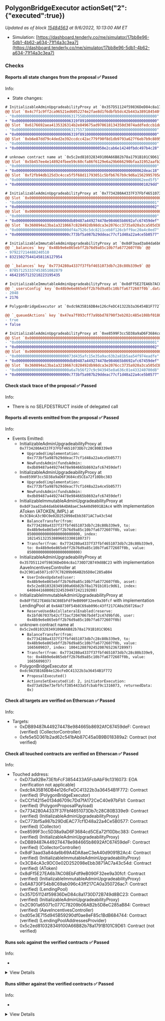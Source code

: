 ## PolygonBridgeExecutor actionSet("2": {"executed":true})

_Updated as of block [15484563](https://etherscan.io/block/15484563) at 9/6/2022, 10:13:00 AM ET_

- Simulation: [https://dashboard.tenderly.co/me/simulator/17bb8e96-5db1-4b62-a634-71f14a3c3ea7](https://dashboard.tenderly.co/me/simulator/17bb8e96-5db1-4b62-a634-71f14a3c3ea7)

### Checks

#### Reports all state changes from the proposal ✅ Passed

Info:

- State changes:

```diff
# InitializableAdminUpgradeabilityProxy at `0x357D51124f59836DeD84c8a1730D72B749d8BC23` with implementation AaveIncentivesController at `0x2C901a65071c077C78209b06AB2b5D8eC285aB84`
@@ Slot `0x4c7f1c9ff2ca96521ed6052274e2fae8d1f6dbfb5dc42b443a389184540f18da` @@
- "0x0000000000000000000000006317558b00000000000000000000000000000000"
+ "0x0000000000000000000000006319f89100000000000000000000000000000000"
@@ Slot `0x6176692aea4135326314b2e849675ad970618134350d3074addfedccb1ddb539` @@
- "0x0000000000000000000000006317557300000000000000000000000000000000"
+ "0x0000000000000000000000006319f89100000000000000000000000000000000"
@@ Slot `0xb6e87dd79c4ded2e392ccdcc42ac779f90f8d1db9793a627f6eb7b9c88955232` @@
- "0x0000000000000000000000000000000000000000000000000000000000000000"
+ "0x0000000000000000000000000000000000000050e2cab6e14240fbdc497b4c28"
```

```diff
# unknown contract name at `0x5c2ed810328349100A66B82b78a1791B101C9D61`
@@ Slot `0x5b457ee4e148924fbee59c60cfa86f6129e6a29b666290bfaa31952aafb3d9e6` @@
- "0x0000000000000000000000000000000000000000000000000000000000000000"
+ "0x0000000000000000000000000000000000000000000000000000000062deac18"
@@ Slot `0xf2fb94db125d3c4cce5f5f68d11793051c5bfb6767b9c9d6a1562995705d494a` @@
- "0x0000000000000000000000000000000000000000000000000000000062eed5f5"
+ "0x00000000000000000000000000000000000000000000000000000000001029dd"
```

```diff
# InitializableAdminUpgradeabilityProxy at `0x7734280A4337F37Fbf4651073Db7c28C80B339e9`
@@ Slot `0x0000000000000000000000000000000000000000000000000000000000000000` @@
- "0x0000000000000000000000000000000000000000000000000000000000000001"
+ "0x0000000000000000000000000000000000000000000000000000000000000002"
@@ Slot `0x0000000000000000000000000000000000000000000000000000000000000034` @@
- "0x0000000000000000000000000000000000000000000000000000000000000000"
+ "0x000000000000000000000000db89487a449274478e984665b8692afc67459def"
@@ Slot `0x360894a13ba1a3210667c828492db98dca3e2076cc3735a920a3ca505d382bbc` @@
- "0x000000000000000000000000df4a7526c5dc8211ceb8f126cbff9ac20a4c0ed7"
+ "0x000000000000000000000000c773bf5a987b29ddeac77cf1d48a22a4ce5b0577"
```

```diff
# InitializableImmutableAdminUpgradeabilityProxy at `0x8dF3aad3a84da6b69A4DA8aeC3eA40d9091B2Ac4` with implementation AToken (ATOKEN_IMPL) at `0x3CB4cA3c9DC0e02D252098eEbb3871AC7a43c54d`
@@ `_balances` key `0x48b9e6e865ebff2b76d9a85c10b7fa6772607f0b` @@
- 979227214488240510
+ 832150275441458116127954

@@ `_balances` key `0x7734280a4337f37fbf4651073db7c28c80b339e9` @@
- 878571253337453851082879
+ 46421957123210223195435

```

```diff
# InitializableImmutableAdminUpgradeabilityProxy at `0x8dFf5E27EA6b7AC08EbFdf9eB090F32ee9a30fcf` with implementation LendingPool at `0x6A8730F54b8C69ab096c43ff217CA0a350726ac7`
@@ `_usersConfig` key `0x48b9e6e865ebff2b76d9a85c10b7fa6772607f0b`.data @@
- 2048
+ 2176

```

```diff
# PolygonBridgeExecutor at `0xdc9A35B16DB4e126cFeDC41322b3a36454B1F772`

@@ `_queuedActions` key `0x47ea7f093cff7a9bbd78790f3eb202c485e108bf0180be3dedb4966fe9324826` @@
- true
+ false

```

```diff
# InitializableAdminUpgradeabilityProxy at `0xe8599F3cc5D38a9aD6F3684cd5CEa72f10Dbc383`
@@ Slot `0x0000000000000000000000000000000000000000000000000000000000000000` @@
- "0x0000000000000000000000000000000000000000000000000000000000000001"
+ "0x0000000000000000000000000000000000000000000000000000000000000002"
@@ Slot `0x0000000000000000000000000000000000000000000000000000000000000034` @@
- "0x00000000000000000000000073d435afc15e35a9ac63b2a81b5aa54f974eadfe"
+ "0x000000000000000000000000db89487a449274478e984665b8692afc67459def"
@@ Slot `0x360894a13ba1a3210667c828492db98dca3e2076cc3735a920a3ca505d382bbc` @@
- "0x000000000000000000000000a6a7b56f27c9c943945e8a636c01e433240700d8"
+ "0x000000000000000000000000c773bf5a987b29ddeac77cf1d48a22a4ce5b0577"
```

#### Check stack trace of the proposal ✅ Passed

Info:

- There is no SELFDESTRUCT inside of delegated call

#### Reports all events emitted from the proposal ✅ Passed

Info:

- Events Emitted:
  - InitializableAdminUpgradeabilityProxy at `0x7734280A4337F37Fbf4651073Db7c28C80B339e9`
    - `Upgraded(implementation: 0xc773bf5a987b29ddeac77cf1d48a22a4ce5b0577)`
    - `NewFundsAdmin(fundsAdmin: 0xdb89487a449274478e984665b8692afc67459def)`
  - InitializableAdminUpgradeabilityProxy at `0xe8599F3cc5D38a9aD6F3684cd5CEa72f10Dbc383`
    - `Upgraded(implementation: 0xc773bf5a987b29ddeac77cf1d48a22a4ce5b0577)`
    - `NewFundsAdmin(fundsAdmin: 0xdb89487a449274478e984665b8692afc67459def)`
  - InitializableImmutableAdminUpgradeabilityProxy at `0x8dF3aad3a84da6b69A4DA8aeC3eA40d9091B2Ac4` with implementation AToken (ATOKEN_IMPL) at `0x3CB4cA3c9DC0e02D252098eEbb3871AC7a43c54d`
    - `BalanceTransfer(from: 0x7734280a4337f37fbf4651073db7c28c80b339e9, to: 0x48b9e6e865ebff2b76d9a85c10b7fa6772607f0b, value: 850000000000000000000000, index: 1021451323538896033308180737)`
    - `Transfer(from: 0x7734280a4337f37fbf4651073db7c28c80b339e9, to: 0x48b9e6e865ebff2b76d9a85c10b7fa6772607f0b, value: 850000000000000000000000)`
  - InitializableAdminUpgradeabilityProxy at `0x357D51124f59836DeD84c8a1730D72B749d8BC23` with implementation AaveIncentivesController at `0x2C901a65071c077C78209b06AB2b5D8eC285aB84`
    - `UserIndexUpdated(user: 0x48b9e6e865ebff2b76d9a85c10b7fa6772607f0b, asset: 0x5c2ed810328349100a66b82b78a1791b101c9d61, index: 6408441680002324539497242119208)`
  - InitializableImmutableAdminUpgradeabilityProxy at `0x8dFf5E27EA6b7AC08EbFdf9eB090F32ee9a30fcf` with implementation LendingPool at `0x6A8730F54b8C69ab096c43ff217CA0a350726ac7`
    - `ReserveUsedAsCollateralEnabled(reserve: 0x1bfd67037b42cf73acf2047067bd4f2c47d9bfd6, user: 0x48b9e6e865ebff2b76d9a85c10b7fa6772607f0b)`
  - unknown contract name at `0x5c2ed810328349100A66B82b78a1791B101C9D61`
    - `BalanceTransfer(from: 0x7734280a4337f37fbf4651073db7c28c80b339e9, to: 0x48b9e6e865ebff2b76d9a85c10b7fa6772607f0b, value: 1665609037, index: 1004128879245208765236728997)`
    - `Transfer(from: 0x7734280a4337f37fbf4651073db7c28c80b339e9, to: 0x48b9e6e865ebff2b76d9a85c10b7fa6772607f0b, value: 1665609037)`
  - PolygonBridgeExecutor at `0xdc9A35B16DB4e126cFeDC41322b3a36454B1F772`
    - `ProposalExecuted()`
    - `ActionsSetExecuted(id: 2, initiatorExecution: 0xd73a92be73efbfcf3854433a5fcbabf9c1316073, returnedData: 0x)`

#### Check all targets are verified on Etherscan ✅ Passed

Info:

- Targets:
  - 0xDB89487A449274478e984665b8692AfC67459deF: Contract (verified) (CollectorController)
  - 0xfe5e5D361b2ad62c541bAb87C45a0B9B018389a2: Contract (not verified)

#### Check all touched contracts are verified on Etherscan ✅ Passed

Info:

- Touched address:
  - 0xD73a92Be73EfbFcF3854433A5FcbAbF9c1316073: EOA (verification not applicable)
  - 0xdc9A35B16DB4e126cFeDC41322b3a36454B1F772: Contract (verified) (PolygonBridgeExecutor)
  - 0xCCf14215e0134d6709c7Dd7fA172CeC40e97bFb1: Contract (verified) (PolygonProposalPayload)
  - 0x7734280A4337F37Fbf4651073Db7c28C80B339e9: Contract (verified) (InitializableAdminUpgradeabilityProxy)
  - 0xC773bf5a987b29DdEAC77cf1D48a22a4Ce5B0577: Contract (verified) (Collector)
  - 0xe8599F3cc5D38a9aD6F3684cd5CEa72f10Dbc383: Contract (verified) (InitializableAdminUpgradeabilityProxy)
  - 0xDB89487A449274478e984665b8692AfC67459deF: Contract (verified) (CollectorController)
  - 0x8dF3aad3a84da6b69A4DA8aeC3eA40d9091B2Ac4: Contract (verified) (InitializableImmutableAdminUpgradeabilityProxy)
  - 0x3CB4cA3c9DC0e02D252098eEbb3871AC7a43c54d: Contract (verified) (AToken)
  - 0x8dFf5E27EA6b7AC08EbFdf9eB090F32ee9a30fcf: Contract (verified) (InitializableImmutableAdminUpgradeabilityProxy)
  - 0x6A8730F54b8C69ab096c43ff217CA0a350726ac7: Contract (verified) (LendingPool)
  - 0x357D51124f59836DeD84c8a1730D72B749d8BC23: Contract (verified) (InitializableAdminUpgradeabilityProxy)
  - 0x2C901a65071c077C78209b06AB2b5D8eC285aB84: Contract (verified) (AaveIncentivesController)
  - 0xd05e3E715d945B59290df0ae8eF85c1BdB684744: Contract (verified) (LendingPoolAddressesProvider)
  - 0x5c2ed810328349100A66B82b78a1791B101C9D61: Contract (not verified)

#### Runs solc against the verified contracts ✅ Passed

Info:

-

<details>
<summary>View Details</summary>
<details>
<summary>View warnings for AaveIncentivesController at `0x2C901a65071c077C78209b06AB2b5D8eC285aB84`</summary>

```
INFO:CryticCompile:Source code not available, try to fetch the bytecode only
```

</details>

<details>
<summary>View warnings for InitializableAdminUpgradeabilityProxy at `0x357D51124f59836DeD84c8a1730D72B749d8BC23` with implementation AaveIncentivesController at `0x2C901a65071c077C78209b06AB2b5D8eC285aB84`</summary>

```
INFO:CryticCompile:Source code not available, try to fetch the bytecode only
```

</details>

<details>
<summary>View warnings for AToken (ATOKEN_IMPL) at `0x3CB4cA3c9DC0e02D252098eEbb3871AC7a43c54d`</summary>

```
INFO:CryticCompile:Source code not available, try to fetch the bytecode only
```

</details>

<details>
<summary>View warnings for LendingPool at `0x6A8730F54b8C69ab096c43ff217CA0a350726ac7`</summary>

```
INFO:CryticCompile:Source code not available, try to fetch the bytecode only
```

</details>

<details>
<summary>View warnings for InitializableAdminUpgradeabilityProxy at `0x7734280A4337F37Fbf4651073Db7c28C80B339e9`</summary>

```
INFO:CryticCompile:Source code not available, try to fetch the bytecode only
```

</details>

<details>
<summary>View warnings for InitializableImmutableAdminUpgradeabilityProxy at `0x8dF3aad3a84da6b69A4DA8aeC3eA40d9091B2Ac4` with implementation AToken (ATOKEN_IMPL) at `0x3CB4cA3c9DC0e02D252098eEbb3871AC7a43c54d`</summary>

```
INFO:CryticCompile:Source code not available, try to fetch the bytecode only
```

</details>

<details>
<summary>View warnings for InitializableImmutableAdminUpgradeabilityProxy at `0x8dFf5E27EA6b7AC08EbFdf9eB090F32ee9a30fcf` with implementation LendingPool at `0x6A8730F54b8C69ab096c43ff217CA0a350726ac7`</summary>

```
INFO:CryticCompile:Source code not available, try to fetch the bytecode only
```

</details>

<details>
<summary>View warnings for Collector at `0xC773bf5a987b29DdEAC77cf1D48a22a4Ce5B0577`</summary>

```
INFO:CryticCompile:Source code not available, try to fetch the bytecode only
```

</details>

<details>
<summary>View warnings for PolygonProposalPayload at `0xCCf14215e0134d6709c7Dd7fA172CeC40e97bFb1`</summary>

```
INFO:CryticCompile:Source code not available, try to fetch the bytecode only
```

</details>

<details>
<summary>View warnings for LendingPoolAddressesProvider at `0xd05e3E715d945B59290df0ae8eF85c1BdB684744`</summary>

```
INFO:CryticCompile:Source code not available, try to fetch the bytecode only
```

</details>

<details>
<summary>View warnings for PolygonBridgeExecutor at `0xdc9A35B16DB4e126cFeDC41322b3a36454B1F772`</summary>

```
INFO:CryticCompile:Source code not available, try to fetch the bytecode only
```

</details>

<details>
<summary>View warnings for InitializableAdminUpgradeabilityProxy at `0xe8599F3cc5D38a9aD6F3684cd5CEa72f10Dbc383`</summary>

```
INFO:CryticCompile:Source code not available, try to fetch the bytecode only
```

</details>

</details>

#### Runs slither against the verified contracts ✅ Passed

Info:

-

<details>
<summary>View Details</summary>

<details>
<summary>Slither report for AaveIncentivesController at `0x2C901a65071c077C78209b06AB2b5D8eC285aB84`</summary>

```
Source code not available, try to fetch the bytecode only
No contract were found in None, check the correct compilation
[92m
solc- is not recommended for deployment
Reference: https://github.com/crytic/slither/wiki/Detector-Documentation#incorrect-versions-of-solidity[0m
[91mNo contract was analyzed[0m
0x2C901a65071c077C78209b06AB2b5D8eC285aB84 analyzed (0 contracts with 78 detectors), 1 result(s) found
```

</details>

<details>
<summary>Slither report for InitializableAdminUpgradeabilityProxy at `0x357D51124f59836DeD84c8a1730D72B749d8BC23` with implementation AaveIncentivesController at `0x2C901a65071c077C78209b06AB2b5D8eC285aB84`</summary>

```
Source code not available, try to fetch the bytecode only
No contract were found in None, check the correct compilation
[92m
solc- is not recommended for deployment
Reference: https://github.com/crytic/slither/wiki/Detector-Documentation#incorrect-versions-of-solidity[0m
[91mNo contract was analyzed[0m
0x357D51124f59836DeD84c8a1730D72B749d8BC23 analyzed (0 contracts with 78 detectors), 1 result(s) found
```

</details>

<details>
<summary>Slither report for AToken (ATOKEN_IMPL) at `0x3CB4cA3c9DC0e02D252098eEbb3871AC7a43c54d`</summary>

```
Source code not available, try to fetch the bytecode only
No contract were found in None, check the correct compilation
[92m
solc- is not recommended for deployment
Reference: https://github.com/crytic/slither/wiki/Detector-Documentation#incorrect-versions-of-solidity[0m
[91mNo contract was analyzed[0m
0x3CB4cA3c9DC0e02D252098eEbb3871AC7a43c54d analyzed (0 contracts with 78 detectors), 1 result(s) found
```

</details>

<details>
<summary>Slither report for LendingPool at `0x6A8730F54b8C69ab096c43ff217CA0a350726ac7`</summary>

```
Source code not available, try to fetch the bytecode only
No contract were found in None, check the correct compilation
[92m
solc- is not recommended for deployment
Reference: https://github.com/crytic/slither/wiki/Detector-Documentation#incorrect-versions-of-solidity[0m
[91mNo contract was analyzed[0m
0x6A8730F54b8C69ab096c43ff217CA0a350726ac7 analyzed (0 contracts with 78 detectors), 1 result(s) found
```

</details>

<details>
<summary>Slither report for InitializableAdminUpgradeabilityProxy at `0x7734280A4337F37Fbf4651073Db7c28C80B339e9`</summary>

```
Source code not available, try to fetch the bytecode only
No contract were found in None, check the correct compilation
[92m
solc- is not recommended for deployment
Reference: https://github.com/crytic/slither/wiki/Detector-Documentation#incorrect-versions-of-solidity[0m
[91mNo contract was analyzed[0m
0x7734280A4337F37Fbf4651073Db7c28C80B339e9 analyzed (0 contracts with 78 detectors), 1 result(s) found
```

</details>

<details>
<summary>Slither report for InitializableImmutableAdminUpgradeabilityProxy at `0x8dF3aad3a84da6b69A4DA8aeC3eA40d9091B2Ac4` with implementation AToken (ATOKEN_IMPL) at `0x3CB4cA3c9DC0e02D252098eEbb3871AC7a43c54d`</summary>

```
Source code not available, try to fetch the bytecode only
No contract were found in None, check the correct compilation
[92m
solc- is not recommended for deployment
Reference: https://github.com/crytic/slither/wiki/Detector-Documentation#incorrect-versions-of-solidity[0m
[91mNo contract was analyzed[0m
0x8dF3aad3a84da6b69A4DA8aeC3eA40d9091B2Ac4 analyzed (0 contracts with 78 detectors), 1 result(s) found
```

</details>

<details>
<summary>Slither report for InitializableImmutableAdminUpgradeabilityProxy at `0x8dFf5E27EA6b7AC08EbFdf9eB090F32ee9a30fcf` with implementation LendingPool at `0x6A8730F54b8C69ab096c43ff217CA0a350726ac7`</summary>

```
Source code not available, try to fetch the bytecode only
No contract were found in None, check the correct compilation
[92m
solc- is not recommended for deployment
Reference: https://github.com/crytic/slither/wiki/Detector-Documentation#incorrect-versions-of-solidity[0m
[91mNo contract was analyzed[0m
0x8dFf5E27EA6b7AC08EbFdf9eB090F32ee9a30fcf analyzed (0 contracts with 78 detectors), 1 result(s) found
```

</details>

<details>
<summary>Slither report for Collector at `0xC773bf5a987b29DdEAC77cf1D48a22a4Ce5B0577`</summary>

```
Source code not available, try to fetch the bytecode only
No contract were found in None, check the correct compilation
[92m
solc- is not recommended for deployment
Reference: https://github.com/crytic/slither/wiki/Detector-Documentation#incorrect-versions-of-solidity[0m
[91mNo contract was analyzed[0m
0xC773bf5a987b29DdEAC77cf1D48a22a4Ce5B0577 analyzed (0 contracts with 78 detectors), 1 result(s) found
```

</details>

<details>
<summary>Slither report for PolygonProposalPayload at `0xCCf14215e0134d6709c7Dd7fA172CeC40e97bFb1`</summary>

```
Source code not available, try to fetch the bytecode only
No contract were found in None, check the correct compilation
[92m
solc- is not recommended for deployment
Reference: https://github.com/crytic/slither/wiki/Detector-Documentation#incorrect-versions-of-solidity[0m
[91mNo contract was analyzed[0m
0xCCf14215e0134d6709c7Dd7fA172CeC40e97bFb1 analyzed (0 contracts with 78 detectors), 1 result(s) found
```

</details>

<details>
<summary>Slither report for LendingPoolAddressesProvider at `0xd05e3E715d945B59290df0ae8eF85c1BdB684744`</summary>

```
Source code not available, try to fetch the bytecode only
No contract were found in None, check the correct compilation
[92m
solc- is not recommended for deployment
Reference: https://github.com/crytic/slither/wiki/Detector-Documentation#incorrect-versions-of-solidity[0m
[91mNo contract was analyzed[0m
0xd05e3E715d945B59290df0ae8eF85c1BdB684744 analyzed (0 contracts with 78 detectors), 1 result(s) found
```

</details>

<details>
<summary>Slither report for CollectorController at `0xDB89487A449274478e984665b8692AfC67459deF`</summary>

```
[92m
EthereumProposalPayload.execute() (contracts/EthereumProposalPayload.sol#20-135) has external calls inside a loop: CONTROLLER_OF_COLLECTOR.transfer(COLLECTOR_ADDRESS,IERC20(STABLES[i]),AAVE_COMPANIES_ADDRESS,STABLES_AMOUNTS[i]) (contracts/EthereumProposalPayload.sol#106-111)
EthereumProposalPayload.execute() (contracts/EthereumProposalPayload.sol#20-135) has external calls inside a loop: CONTROLLER_OF_COLLECTOR.transfer(COLLECTOR_ADDRESS,IERC20(ALT_STABLES[i_scope_0]),AAVE_COMPANIES_ADDRESS,ALT_STABLES_AMOUNTS[i_scope_0]) (contracts/EthereumProposalPayload.sol#116-121)
EthereumProposalPayload.execute() (contracts/EthereumProposalPayload.sol#20-135) has external calls inside a loop: CONTROLLER_OF_COLLECTOR.transfer(COLLECTOR_ADDRESS,IERC20(VOLATILE_ASSETS[i_scope_1]),AAVE_COMPANIES_ADDRESS,VOLATILE_ASSETS_AMOUNTS[i_scope_1]) (contracts/EthereumProposalPayload.sol#126-131)
Reference: https://github.com/crytic/slither/wiki/Detector-Documentation/#calls-inside-a-loop[0m
[92m
Reentrancy in EthereumProposalPayload.execute() (contracts/EthereumProposalPayload.sol#20-135):
	External calls:
	- CONTROLLER_OF_COLLECTOR.transfer(ECOSYSTEM_RESERVE_ADDRESS,AAVE,AAVE_COMPANIES_ADDRESS,AAVE_AMOUNT) (contracts/EthereumProposalPayload.sol#97-102)
	Event emitted after the call(s):
	- ProposalExecuted() (contracts/EthereumProposalPayload.sol#134)
Reference: https://github.com/crytic/slither/wiki/Detector-Documentation#reentrancy-vulnerabilities-3[0m
[92m
Different versions of Solidity are used:
	- Version used: ['0.8.10', '^0.8.0']
	- 0.8.10 (contracts/EthereumProposalPayload.sol#2)
	- 0.8.10 (contracts/IProposalGenericExecutor.sol#2)
	- ^0.8.0 (contracts/interfaces/ICollectorController.sol#2)
	- 0.8.10 (contracts/interfaces/IERC20.sol#2)
Reference: https://github.com/crytic/slither/wiki/Detector-Documentation#different-pragma-directives-are-used[0m
[92m
Pragma version0.8.10 (contracts/EthereumProposalPayload.sol#2) necessitates a version too recent to be trusted. Consider deploying with 0.6.12/0.7.6/0.8.7
Pragma version0.8.10 (contracts/IProposalGenericExecutor.sol#2) necessitates a version too recent to be trusted. Consider deploying with 0.6.12/0.7.6/0.8.7
Pragma version^0.8.0 (contracts/interfaces/ICollectorController.sol#2) allows old versions
Pragma version0.8.10 (contracts/interfaces/IERC20.sol#2) necessitates a version too recent to be trusted. Consider deploying with 0.6.12/0.7.6/0.8.7
solc-0.8.10 is not recommended for deployment
Reference: https://github.com/crytic/slither/wiki/Detector-Documentation#incorrect-versions-of-solidity[0m
[92m
EthereumProposalPayload.execute() (contracts/EthereumProposalPayload.sol#20-135) uses literals with too many digits:
	- STABLES_AMOUNTS[2] = 1637098070000000000000000 (contracts/EthereumProposalPayload.sol#30)
EthereumProposalPayload.execute() (contracts/EthereumProposalPayload.sol#20-135) uses literals with too many digits:
	- ALT_STABLES = (0x6C5024Cd4F8A59110119C56f8933403A539555EB,0x101cc05f4A51C0319f570d5E146a8C625198e636,0x0000000000085d4780B73119b644AE5ecd22b376,0xd4937682df3C8aEF4FE912A96A74121C0829E664,0xA361718326c15715591c299427c62086F69923D9,0x4Fabb145d64652a948d72533023f6E7A623C7C53,0xD37EE7e4f452C6638c96536e68090De8cBcdb583,0x2e8F4bdbE3d47d7d7DE490437AeA9915D930F1A3) (contracts/EthereumProposalPayload.sol#32-41)
EthereumProposalPayload.execute() (contracts/EthereumProposalPayload.sol#20-135) uses literals with too many digits:
	- ALT_STABLES_AMOUNTS[0] = 463358329101236000000000 (contracts/EthereumProposalPayload.sol#44)
EthereumProposalPayload.execute() (contracts/EthereumProposalPayload.sol#20-135) uses literals with too many digits:
	- ALT_STABLES_AMOUNTS[1] = 292927660000000000000000 (contracts/EthereumProposalPayload.sol#45)
EthereumProposalPayload.execute() (contracts/EthereumProposalPayload.sol#20-135) uses literals with too many digits:
	- ALT_STABLES_AMOUNTS[2] = 88141398944950200000 (contracts/EthereumProposalPayload.sol#46)
EthereumProposalPayload.execute() (contracts/EthereumProposalPayload.sol#20-135) uses literals with too many digits:
	- ALT_STABLES_AMOUNTS[3] = 154992100000000000000000 (contracts/EthereumProposalPayload.sol#47)
EthereumProposalPayload.execute() (contracts/EthereumProposalPayload.sol#20-135) uses literals with too many digits:
	- ALT_STABLES_AMOUNTS[4] = 130399257102886000000000 (contracts/EthereumProposalPayload.sol#48)
EthereumProposalPayload.execute() (contracts/EthereumProposalPayload.sol#20-135) uses literals with too many digits:
	- ALT_STABLES_AMOUNTS[5] = 350362897113999000000 (contracts/EthereumProposalPayload.sol#49)
EthereumProposalPayload.execute() (contracts/EthereumProposalPayload.sol#20-135) uses literals with too many digits:
	- ALT_STABLES_AMOUNTS[7] = 26871320000000000000000 (contracts/EthereumProposalPayload.sol#51)
EthereumProposalPayload.execute() (contracts/EthereumProposalPayload.sol#20-135) uses literals with too many digits:
	- VOLATILE_ASSETS_AMOUNTS[0] = 509732680000000000000000 (contracts/EthereumProposalPayload.sol#76)
EthereumProposalPayload.execute() (contracts/EthereumProposalPayload.sol#20-135) uses literals with too many digits:
	- VOLATILE_ASSETS_AMOUNTS[1] = 350000000000000000000 (contracts/EthereumProposalPayload.sol#77)
EthereumProposalPayload.execute() (contracts/EthereumProposalPayload.sol#20-135) uses literals with too many digits:
	- VOLATILE_ASSETS_AMOUNTS[4] = 96251920000000000000000 (contracts/EthereumProposalPayload.sol#80)
EthereumProposalPayload.execute() (contracts/EthereumProposalPayload.sol#20-135) uses literals with too many digits:
	- VOLATILE_ASSETS_AMOUNTS[5] = 66094610000000000000000 (contracts/EthereumProposalPayload.sol#81)
EthereumProposalPayload.execute() (contracts/EthereumProposalPayload.sol#20-135) uses literals with too many digits:
	- VOLATILE_ASSETS_AMOUNTS[6] = 103234630000000000000000 (contracts/EthereumProposalPayload.sol#82)
EthereumProposalPayload.execute() (contracts/EthereumProposalPayload.sol#20-135) uses literals with too many digits:
	- VOLATILE_ASSETS_AMOUNTS[7] = 12053480000000000000000 (contracts/EthereumProposalPayload.sol#83)
EthereumProposalPayload.execute() (contracts/EthereumProposalPayload.sol#20-135) uses literals with too many digits:
	- VOLATILE_ASSETS_AMOUNTS[8] = 7080000000000000000 (contracts/EthereumProposalPayload.sol#84)
EthereumProposalPayload.execute() (contracts/EthereumProposalPayload.sol#20-135) uses literals with too many digits:
	- VOLATILE_ASSETS_AMOUNTS[9] = 5137260000000000000000 (contracts/EthereumProposalPayload.sol#85)
EthereumProposalPayload.execute() (contracts/EthereumProposalPayload.sol#20-135) uses literals with too many digits:
	- VOLATILE_ASSETS_AMOUNTS[10] = 30360000000000000000 (contracts/EthereumProposalPayload.sol#86)
EthereumProposalPayload.execute() (contracts/EthereumProposalPayload.sol#20-135) uses literals with too many digits:
	- VOLATILE_ASSETS_AMOUNTS[11] = 11236269638020000000000 (contracts/EthereumProposalPayload.sol#87)
EthereumProposalPayload.execute() (contracts/EthereumProposalPayload.sol#20-135) uses literals with too many digits:
	- VOLATILE_ASSETS_AMOUNTS[12] = 795220361980000000000 (contracts/EthereumProposalPayload.sol#88)
EthereumProposalPayload.execute() (contracts/EthereumProposalPayload.sol#20-135) uses literals with too many digits:
	- VOLATILE_ASSETS_AMOUNTS[13] = 1681265487372400000000 (contracts/EthereumProposalPayload.sol#89)
EthereumProposalPayload.execute() (contracts/EthereumProposalPayload.sol#20-135) uses literals with too many digits:
	- VOLATILE_ASSETS_AMOUNTS[15] = 7242480000000000000000 (contracts/EthereumProposalPayload.sol#91)
EthereumProposalPayload.execute() (contracts/EthereumProposalPayload.sol#20-135) uses literals with too many digits:
	- VOLATILE_ASSETS_AMOUNTS[16] = 2331216007307700000000 (contracts/EthereumProposalPayload.sol#92)
EthereumProposalPayload.execute() (contracts/EthereumProposalPayload.sol#20-135) uses literals with too many digits:
	- VOLATILE_ASSETS_AMOUNTS[17] = 6395160000000000000000 (contracts/EthereumProposalPayload.sol#93)
EthereumProposalPayload.execute() (contracts/EthereumProposalPayload.sol#20-135) uses literals with too many digits:
	- VOLATILE_ASSETS_AMOUNTS[18] = 15300170000000000000000 (contracts/EthereumProposalPayload.sol#94)
EthereumProposalPayload.slitherConstructorConstantVariables() (contracts/EthereumProposalPayload.sol#8-136) uses literals with too many digits:
	- AAVE_AMOUNT = 76196367343821000000000 (contracts/EthereumProposalPayload.sol#18)
Reference: https://github.com/crytic/slither/wiki/Detector-Documentation#too-many-digits[0m
0xDB89487A449274478e984665b8692AfC67459deF analyzed (4 contracts with 78 detectors), 36 result(s) found
```

</details>

<details>
<summary>Slither report for PolygonBridgeExecutor at `0xdc9A35B16DB4e126cFeDC41322b3a36454B1F772`</summary>

```
Source code not available, try to fetch the bytecode only
No contract were found in None, check the correct compilation
[92m
solc- is not recommended for deployment
Reference: https://github.com/crytic/slither/wiki/Detector-Documentation#incorrect-versions-of-solidity[0m
[91mNo contract was analyzed[0m
0xdc9A35B16DB4e126cFeDC41322b3a36454B1F772 analyzed (0 contracts with 78 detectors), 1 result(s) found
```

</details>

<details>
<summary>Slither report for InitializableAdminUpgradeabilityProxy at `0xe8599F3cc5D38a9aD6F3684cd5CEa72f10Dbc383`</summary>

```
Source code not available, try to fetch the bytecode only
No contract were found in None, check the correct compilation
[92m
solc- is not recommended for deployment
Reference: https://github.com/crytic/slither/wiki/Detector-Documentation#incorrect-versions-of-solidity[0m
[91mNo contract was analyzed[0m
0xe8599F3cc5D38a9aD6F3684cd5CEa72f10Dbc383 analyzed (0 contracts with 78 detectors), 1 result(s) found
```

</details>

</details>
